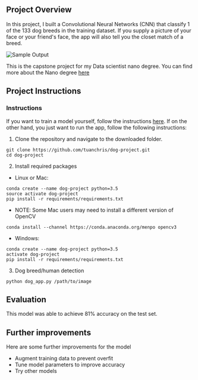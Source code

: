 [//]: # (Image References)

[image1]: ./images/sample_dog_output.png "Sample Output"
[image2]: ./images/vgg16_model.png "VGG-16 Model Keras Layers"
[image3]: ./images/vgg16_model_draw.png "VGG16 Model Figure"


## Project Overview

In this project, I built a Convolutional Neural Networks (CNN) that classify 1 of the 133 dog breeds in the training dataset. If you supply a picture of your face or your friend's face, the app will also tell you the closet match of a breed.


![Sample Output][image1]

This is the capstone project for my Data scientist nano degree. You can find more about the Nano degree [here](https://www.udacity.com/course/data-scientist-nanodegree--nd025)

## Project Instructions

### Instructions

If you want to train a model yourself, follow the instructions [here](https://github.com/udacity/dog-project.git). If on the other hand, you just want to run the app, follow the following  instructions:

1. Clone the repository and navigate to the downloaded folder.
```
git clone https://github.com/tuanchris/dog-project.git
cd dog-project
```

2. Install required packages

* Linux or Mac:
```
conda create --name dog-project python=3.5
source activate dog-project
pip install -r requirements/requirements.txt
```
* NOTE: Some Mac users may need to install a different version of OpenCV
```
conda install --channel https://conda.anaconda.org/menpo opencv3
```
* Windows:
```
conda create --name dog-project python=3.5
activate dog-project
pip install -r requirements/requirements.txt
```
3. Dog breed/human detection
```
python dog_app.py /path/to/image
```

## Evaluation

This model was able to achieve 81% accuracy on the test set.  

## Further improvements
Here are some further improvements for the model
* Augment training data to prevent overfit
* Tune model parameters to improve accuracy
* Try other models
